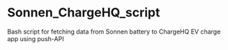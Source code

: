 # Sonnen_ChargeHQ_script
Bash script for fetching data from Sonnen battery to ChargeHQ EV charge app using push-API

